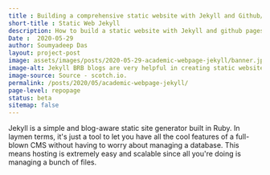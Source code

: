 ```yaml
---
title : Building a comprehensive static website with Jekyll and Github/Gitlab pages.
short-title : Static Web Jekyll
description: How to build a static website with Jekyll and github pages, fully optimized for academics with blogs, code repositories, and dedicated research pages. Advanced tutorials to implement SEO.
Date :  2020-05-29
author: Soumyadeep Das
layout: project-post
image: assets/images/posts/2020-05-29-academic-webpage-jekyll/banner.jpg
image-alt: Jekyll BRB blogs are very helpful in creating static websites.
image-source: Source - scotch.io.
permalink: /posts/2020/05/academic-webpage-jekyll/
page-level: repopage
status: beta 
sitemap: false
---
```

 
<!-- Add images to assets/images/posts/2020-05-29-academic-webpage-jekyll -->
<!-- Body of your blog post goes here -->
Jekyll is a simple and blog-aware static site generator built in Ruby. In laymen terms, it's just a tool to let you have all the cool features of a full-blown CMS without having to worry about managing a database. This means hosting is extremely easy and scalable since all you're doing is managing a bunch of files.